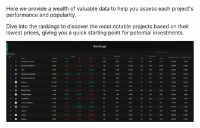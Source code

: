 Here we provide a wealth of valuable data to help you assess each project's performance and popularity.

Dive into the rankings to discover the most notable projects based on their lowest prices, giving you a quick starting point for potential investments.

![Intel_ explore_ rankings](./pictures/explore_rankings.png)